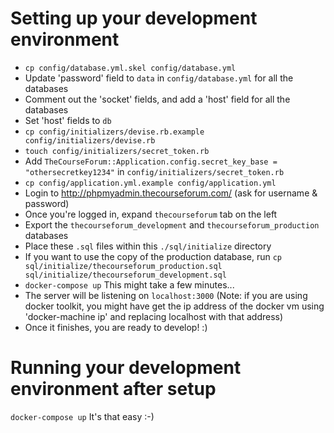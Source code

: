 # Setting up your development environment

-  `cp config/database.yml.skel config/database.yml`
-  Update 'password' field to `data` in `config/database.yml` for all the databases
-  Comment out the 'socket' fields, and add a 'host' field for all the databases
-  Set 'host' fields to `db` 
-  `cp config/initializers/devise.rb.example config/initializers/devise.rb`
-  `touch config/initializers/secret_token.rb`
-  Add `TheCourseForum::Application.config.secret_key_base = "othersecretkey1234"` in `config/initializers/secret_token.rb`
-  `cp config/application.yml.example config/application.yml`
-  Login to http://phpmyadmin.thecourseforum.com/ (ask for username & password)
-  Once you're logged in, expand `thecourseforum` tab on the left
-  Export the `thecourseforum_development` and `thecourseforum_production` databases
-  Place these `.sql` files within this `./sql/initialize` directory
-  If you want to use the copy of the production database, run `cp sql/initialize/thecourseforum_production.sql 		sql/initialize/thecourseforum_development.sql`
-  `docker-compose up` This might take a few minutes...
-  The server will be listening on `localhost:3000` (Note: if you are using docker toolkit, you might have 
	get the ip address of the docker vm using 'docker-machine ip' and replacing localhost with that address)
-  Once it finishes, you are ready to develop! :) 

# Running your development environment after setup
`docker-compose up` It's that easy :-)